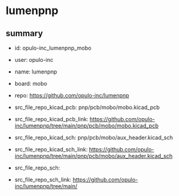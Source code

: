 # lumenpnp
 
## summary 
* id: opulo-inc_lumenpnp_mobo
* user: opulo-inc
* name: lumenpnp
* board: mobo
* repo: https://github.com/opulo-inc/lumenpnp
* src_file_repo_kicad_pcb: pnp/pcb/mobo/mobo.kicad_pcb
* src_file_repo_kicad_pcb_link: https://github.com/opulo-inc/lumenpnp/tree/main/pnp/pcb/mobo/mobo.kicad_pcb
* src_file_repo_kicad_sch: pnp/pcb/mobo/aux_header.kicad_sch
* src_file_repo_kicad_sch_link: https://github.com/opulo-inc/lumenpnp/tree/main/pnp/pcb/mobo/aux_header.kicad_sch

* src_file_repo_sch: 
* src_file_repo_sch_link: https://github.com/opulo-inc/lumenpnp/tree/main/






